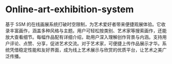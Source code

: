 # Online-art-exhibition-system
基于 SSM 的在线画展系统打破时空限制，为艺术爱好者带来便捷观展体验。它收录丰富画作，涵盖多种风格与主题。用户可轻松按类别、艺术家等搜索画作，还能放大查看细节。每幅作品配有详细介绍，助用户深入理解创作背景与内涵。支持用户评论、点赞、分享，促进艺术交流。对于艺术家，可便捷上传作品展示才华。系统凭借稳定性能和友好界面，成为线上艺术展示与欣赏的优质平台，让艺术之美广泛传播。 
